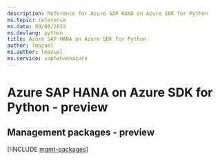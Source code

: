 ```yaml
---
description: Reference for Azure SAP HANA on Azure SDK for Python
ms.topic: reference
ms.data: 08/08/2022
ms.devlang: python
title: Azure SAP HANA on Azure SDK for Python
author: lmazuel
ms.author: lmazuel
ms.service: saphanaonazure
---
```

# Azure SAP HANA on Azure SDK for Python - preview

## Management packages - preview
[!INCLUDE [mgmt-packages](sap-hana-on-azure-mgmt-index.md)]
